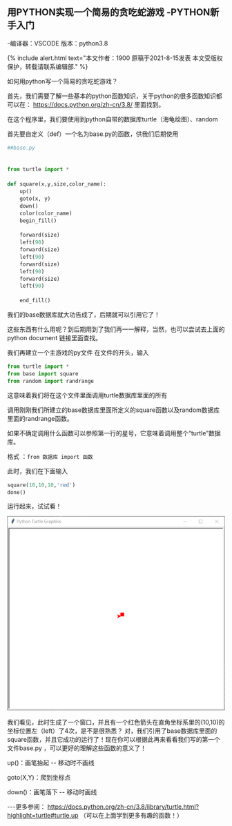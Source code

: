 ## 用PYTHON实现一个简易的贪吃蛇游戏 -PYTHON新手入门

-编译器：VSCODE 版本：python3.8

{% include alert.html text="本文作者：1900 原稿于2021-8-15发表 本文受版权保护，转载请联系编辑部." %}

如何用python写一个简易的贪吃蛇游戏？

首先，我们需要了解一些基本的python函数知识，关于python的很多函数知识都可以在： https://docs.python.org/zh-cn/3.8/ 里面找到。

在这个程序里，我们要使用到python自带的数据库turtle（海龟绘图）、random

首先要自定义（def）一个名为base.py的函数，供我们后期使用





```python
##base.py


from turtle import *

def square(x,y,size,color_name):
    up()
    goto(x, y)
    down()
    color(color_name)
    begin_fill()

    forward(size)
    left(90)
    forward(size)
    left(90)
    forward(size)
    left(90)
    forward(size)
    left(90)

    end_fill()

```
我们的base数据库就大功告成了，后期就可以引用它了！

这些东西有什么用呢？到后期用到了我们再一一解释，当然，也可以尝试去上面的python document 链接里面查找。

我们再建立一个主游戏的py文件
在文件的开头，输入
```python
from turtle import *
from base import square
from random import randrange
```
这意味着我们将在这个文件里面调用turtle数据库里面的所有

调用刚刚我们所建立的base数据库里面所定义的square函数以及random数据库里面的randrange函数。

如果不确定调用什么函数可以参照第一行的星号，它意味着调用整个“turtle”数据库。


格式 ：`from 数据库 import 函数`



此时，我们在下面输入

```python
square(10,10,10,'red')
done()
```
运行起来，试试看！ 



![](/images/bVcSIIX.png)



我们看见，此时生成了一个窗口，并且有一个红色箭头在直角坐标系里的(10,10)的坐标位置左（left）了4次，是不是很熟悉？
对，我们引用了base数据库里面的square函数，并且它成功的运行了！现在你可以根据此再来看看我们写的第一个文件base.py ，可以更好的理解这些函数的意义了！

up()：画笔抬起 -- 移动时不画线

goto(X,Y)：爬到坐标点

down()：画笔落下 -- 移动时画线



---更多参阅： https://docs.python.org/zh-cn/3.8/library/turtle.html?highlight=turtle#turtle.up （可以在上面学到更多有趣的函数！）

